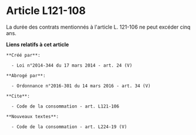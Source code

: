 # Article L121-108

La durée des contrats mentionnés à l'article L. 121-106 ne peut excéder cinq ans.

**Liens relatifs à cet article**

	**Créé par**:

	  - Loi n°2014-344 du 17 mars 2014 - art. 24 (V)

	**Abrogé par**:

	  - Ordonnance n°2016-301 du 14 mars 2016 - art. 34 (V)

	**Cite**:

	  - Code de la consommation - art. L121-106

	**Nouveaux textes**:

	  - Code de la consommation - art. L224-19 (V)
